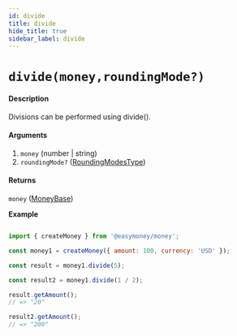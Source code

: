 ```yaml
---
id: divide
title: divide
hide_title: true
sidebar_label: divide
---
```


# `divide(money,roundingMode?)`

#### Description

Divisions can be performed using divide().

#### Arguments

1. `money` (number | string)
2. `roundingMode?` ([RoundingModesType](Description.md#roundingmodestype))

#### Returns

`money` ([MoneyBase](Description.md#moneybase))


**Example**

```js

import { createMoney } from '@easymoney/money';

const money1 = createMoney({ amount: 100, currency: 'USD' });

const result = money1.divide(5);

const result2 = money1.divide(1 / 2);

result.getAmount();
// => "20"

result2.getAmount();
// => "200"

```
